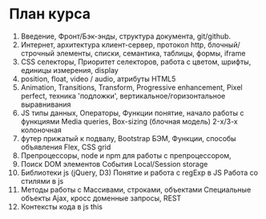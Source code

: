 <h1>План курса</h1>

<ol>
<li>
    Введение,
    Фронт/Бэк-энды,
    структура документа,
    git/github.
</li>
<li>
    Интернет, архитектура клиент-сервер, протокол http,
    блочный/строчный элементы, списки, семантика,
    таблицы, формы, iframe
</li>
<li>
    CSS селекторы,
    Приоритет селекторов,
    работа с цветом,
    шрифты, единицы измерения, display
</li>
<li>
    position, 
    float, 
    video / audio, 
    атрибуты HTML5
</li>
<li>
    Animation,
    Transitions,
    Transform,
    Progressive enhancement,
    Pixel perfect, техника 'подложки',
    вертикальное/горизонтальное выравнивания
</li>
<li>
    JS типы данных,
    Операторы,
    Функции понятие, начало работы с функциями
    Media queries,
    Box-sizing (блочная модель)
    2-х/3-х колоночная
</li>
<li>
    футер прижатый к подвалу,
    Bootstrap
    БЭМ,
    Функции, способы объявления
    Flex,
    CSS grid
</li>
<li>
    Препроцессоры,
    node и npm для работы с препроцессором,
</li>
<li>
   Поиск DOM элементов
   События
   Local/Session storage
</li>
<li>
   Библиотеки js (jQuery, D3)
   Понятие и работа с regExp в JS
   Работа со стилями в js
</li>
<li>
   Методы работы с Массивами, строками, объектами
    Специальные объекты
    Ajax, кросс доменные запросы, REST
</li>
<li>
   Контексты кода в js
   this
</li>
</ol>